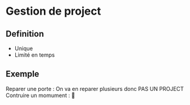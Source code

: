 # Gestion de project

## Definition

- Unique
- Limité en temps

## Exemple

Reparer une porte : On va en reparer plusieurs donc PAS UN PROJECT
Contruire un momument : :tada: